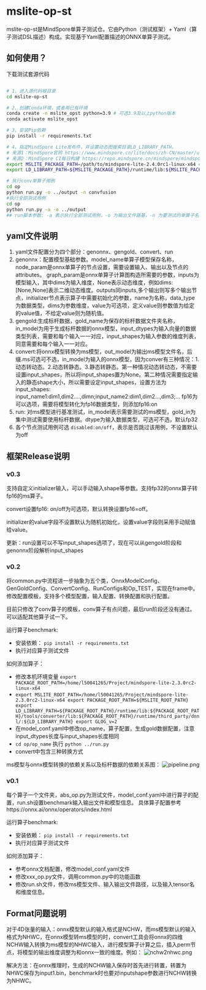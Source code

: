 # mslite-op-st

mslite-op-st是MindSpore单算子测试仓。它由Python（测试框架）+ Yaml（算子测试DSL描述）构成。实现基于Yaml配置描述的ONNX单算子测试。

## 如何使用？

下载测试套源代码

```bash

# 1、进入源代码根目录
cd mslite-op-st

# 2、创建Conda环境，或者用已有环境
conda create -n mslite_opst python=3.9 # 可选3.9及以上python版本
conda activate mslite_opst

# 3、安装Pip依赖
pip install -r requirements.txt

# 4、指定MindSpore Lite发布件，并设置动态图搜索目录LD_LIBRARY_PATH。
# 来源1：MindSpore官网 https://www.mindspore.cn/lite/docs/zh-CN/master/use/downloads.html
# 来源2：MindSpore CI每日构建 https://repo.mindspore.cn/mindspore/mindspore/version/
export MSLITE_PACKAGE_PATH=/path/to/mindspore-lite-2.4.0rc1-linux-x64 # 此处改成实际的MindSpore绝对路径！
export LD_LIBRARY_PATH=${MSLITE_PACKAGE_PATH}/runtime/lib:${MSLITE_PACKAGE_PATH}/tools/converter/lib:${MSLITE_PACKAGE_PATH}/runtime/third_party/dnnl/:${MSLITE_PACKAGE_PATH}

# 执行conv单算子用例
cd op
python run.py -o ../output -n convfusion
#执行全部测试用例
cd op
python run.py -a -o ../output
## run脚本参数: -a 表示执行全部测试用例，-o 为输出文件路基，-n 为要测试的单算子名称，-a 与 -n 不可以同时配置
```

## yaml文件说明

1. yaml文件配置分为四个部分：genonnx、gengold、convert、run
2. genonnx：配置模型基础参数。model_name单算子模型保存名称，node_param是onnx单算子的节点设置，需要设置输入、输出以及节点的attributes。
   graph_param是onnx单算子计算图构造所需要的参数，inputs为模型输入，其中dims为输入维度，None表示动态维度，例如dims:[None,None]表示二维动态维度。outputs同inputs,多个输出则写多个输出节点，initializer节点表示算子中需要初始化的参数，name为名称，data_type为数据类型，dims为参数维度，value为可选项，定义value则参数值为给定的value值，不给定value则为随机值。
3. gengold:生成标杆数据，gold_name为保存的标杆数据文件夹名称，in_model为用于生成标杆数据的onnx模型，input_dtypes为输入向量的数据类型列表，需要和每个输入一一对应，input_shapes为输入参数的维度列表，同意需要和每个输入一一对应。
4. convert:将onnx模型转换为ms模型，out_model为输出ms模型文件名，后缀.ms可选可不选，in_model为输入的onnx模型，因为conver有三种情况：1. 动态转动态。2.动态转静态。3.静态转静态。第一种情况动态转动态，不需要设置input_shapes，所以将input_shapes置为None。第二种情况需要指定输入的静态shape大小，所以需要设定input_shapes，设置方法为input_shapes: input_name1:dim1,dim2....,dimn;input_name2:dim1,dim2...,dim3;...
   fp16为可以选项，需要将模型转化为fp16数据类型，则添加fp16:on
5. run: 对ms模型进行基准测试，in_model表示需要测试的ms模型，gold_in为集中测试需要使用标杆数据。dtype为输入数据类型，可选可不选，默认fp32
6. 各个节点测试用例可选 `disabled:on/off`，表示是否跳过该用例，不设置默认为off

## 框架Release说明

### v0.3

支持自定义initializer输入，可以手动输入shape等参数。支持fp32的onnx算子转fp16的ms算子。

convert设置fp16: on/off为可选项，默认转换设置fp16=off。

initializer的value字段不设置默认为随机初始化，设置value字段则采用手动赋值给value。

更新：run设置可以不写input_shapes选项了，现在可以从gengold阶段和genonnx阶段解析input_shapes

### v0.2

将common.py中流程进一步抽象为五个类，OnnxModelConfig、GenGoldConfig、ConvertConfig、RunConfigs和Op_TEST，实现在frame中。
修改配置模板，支持多个模型配置，输入配置、转换配置和执行配置。

目前只修改了conv算子的模板，conv算子有点问题，最后run阶段还没有通过。可以适配其他算子试一下。

运行算子benchmark:

- 安装依赖： `pip install -r requirements.txt`
- 执行对应算子测试文件

如何添加算子：

- 修改本机环境变量 `export PACKAGE_ROOT_PATH=/home/l50041265/Project/mindspore-lite-2.3.0rc2-linux-x64`
- `export MSLITE_ROOT_PATH=/home/l50041265/Project/mindspore-lite-2.3.0rc2-linux-x64 export PACKAGE_ROOT_PATH=${MSLITE_ROOT_PATH} export LD_LIBRARY_PATH=${PACKAGE_ROOT_PATH}/runtime/lib:${PACKAGE_ROOT_PATH}/tools/converter/lib:${PACKAGE_ROOT_PATH}/runtime/third_party/dnnl/:${LD_LIBRARY_PATH} export GLOG_v=2`
- 在model_conf.yaml中修改op_name，算子配置，生成gold数据配置，注意input_dtypes长度与input_shapes长度相同
- `cd op/op_name` 执行 `python ../run.py`
- convert中包含三种转换方式

ms模型与onnx模型转换的依赖关系以及标杆数据的依赖关系图：
![pipeline.png](./doc/images/流程.png "相对路径演示")

### v0.1

每个算子一个文件夹，abs_op.py为测试文件，model_conf.yaml中进行算子的配置，run.sh设置benchmark输入输出文件和模型信息。
具体算子配置参考https://onnx.ai/onnx/operators/index.html

运行算子benchmark:

- 安装依赖： `pip install -r requirements.txt`
- 执行对应算子测试文件

如何添加算子：

- 参考onnx文档配置，修改model_conf.yaml文件
- 修改xxx_op.py文件，调用common.py中的功能函数
- 修改run.sh文件，修改ms模型文件、输入输出文件路径，以及输入tensor名和维度信息。

## Format问题说明

对于4D张量的输入：onnx模型默认的输入格式是NCHW，而ms模型默认的输入格式为NHWC，在onnx模型转ms模型的时，convert工具会将onnx的四维NCHW输入转换为ms模型的NHWC输入，进行模型算子计算之后，插入perm节点，将模型的输出维度调整为和onnx一致的维度。例如：
![nchw2nhwc.png](./doc/images/nchw2nhwc.png "输入维度转换")

解决方法：在onnx推理时，生成的NCHW输入保存时首先进行转置，转置为NHWC保存为input1.bin，benchmark时也要对inputshape参数进行NCHW转换为NHWC。
